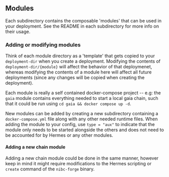 ## Modules

Each subdirectory contains the composable 'modules' that can be used in your deployment. See the README in each subdirectory for more info on their usage.

### Adding or modifying modules
Think of each module directory as a 'template' that gets copied to your `deployment-dir` when you create a deployment. Modifying the contents of `deployment-dir/{module}` will affect the behavior of that deploymenet, whereas modifying the contents of a module here will affect all future deployments (since any changes will be copied when creating the deployment).  

Each module is really a self contained docker-compose project -- e.g: the `gaia` module contains everything needed to start a local gaia chain, such that it could be run using `cd gaia && docker compose up -d`.  

New modules can be added by creating a new subdirectory containing a `docker-compose.yml` file along with any other needed runtime files. When adding the module to your config, use `type = "aux"` to indicate that the module only needs to be started alongside the others and does not need to be accounted for by Hermes or any other modules.  

#### Adding a new chain module
Adding a new chain module could be done in the same manner, however keep in mind it might require modifications to the Hermes scripting or `create` command of the `nibc-forge` binary.
